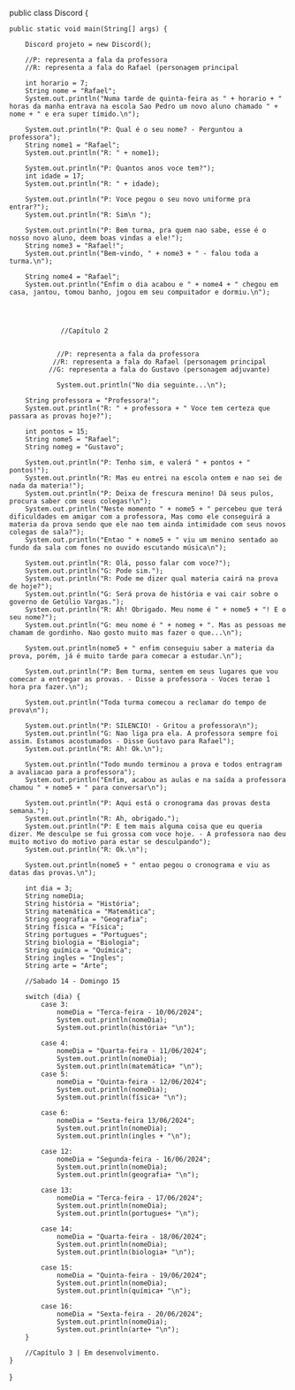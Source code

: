 public class Discord {

    public static void main(String[] args) {

        Discord projeto = new Discord();

        //P: representa a fala da professora
        //R: representa a fala do Rafael (personagem principal

        int horario = 7;
        String nome = "Rafael";
        System.out.println("Numa tarde de quinta-feira as " + horario + " horas da manha entrava na escola Sao Pedro um novo aluno chamado " + nome + " e era super tímido.\n");

        System.out.println("P: Qual é o seu nome? - Perguntou a professora");
        String nome1 = "Rafael";
        System.out.println("R: " + nome1);

        System.out.println("P: Quantos anos voce tem?");
        int idade = 17;
        System.out.println("R: " + idade);

        System.out.println("P: Voce pegou o seu novo uniforme pra entrar?");
        System.out.println("R: Sim\n ");

        System.out.println("P: Bem turma, pra quem nao sabe, esse é o nosso novo aluno, deem boas vindas a ele!");
        String nome3 = "Rafael!";
        System.out.println("Bem-vindo, " + nome3 + " - falou toda a turma.\n");

        String nome4 = "Rafael";
        System.out.println("Enfim o dia acabou e " + nome4 + " chegou em casa, jantou, tomou banho, jogou em seu compuitador e dormiu.\n");




                 //Capítulo 2


                //P: representa a fala da professora
               //R: representa a fala do Rafael (personagem principal
              //G: representa a fala do Gustavo (personagem adjuvante)

                System.out.println("No dia seguinte...\n");

        String professora = "Professora!";
        System.out.println("R: " + professora + " Voce tem certeza que passara as provas hoje?");

        int pontos = 15;
        String nome5 = "Rafael";
        String nomeg = "Gustavo";

        System.out.println("P: Tenho sim, e valerá " + pontos + " pontos!");
        System.out.println("R: Mas eu entrei na escola ontem e nao sei de nada da materia!");
        System.out.println("P: Deixa de frescura menino! Dá seus pulos, procura saber com seus colegas!\n");
        System.out.println("Neste momento " + nome5 + " percebeu que terá dificuldades em amigar com a professora, Mas como ele conseguirá a materia da prova sendo que ele nao tem ainda intimidade com seus novos colegas de sala?");
        System.out.println("Entao " + nome5 + " viu um menino sentado ao fundo da sala com fones no ouvido escutando música\n");

        System.out.println("R: Olá, posso falar com voce?");
        System.out.println("G: Pode sim.");
        System.out.println("R: Pode me dizer qual materia cairá na prova de hoje?");
        System.out.println("G: Será prova de história e vai cair sobre o governo de Getúlio Vargas.");
        System.out.println("R: Ah! Obrigado. Meu nome é " + nome5 + "! E o seu nome?");
        System.out.println("G: meu nome é " + nomeg + ". Mas as pessoas me chamam de gordinho. Nao gosto muito mas fazer o que...\n");

        System.out.println(nome5 + " enfim conseguiu saber a materia da prova, porém, já é muito tarde para comecar a estudar.\n");

        System.out.println("P: Bem turma, sentem em seus lugares que vou comecar a entregar as provas. - Disse a professora - Voces terao 1 hora pra fazer.\n");

        System.out.println("Toda turma comecou a reclamar do tempo de prova\n");

        System.out.println("P: SILENCIO! - Gritou a professora\n");
        System.out.println("G: Nao liga pra ela. A professora sempre foi assim. Estamos acostumados - Disse Gustavo para Rafael");
        System.out.println("R: Ah! Ok.\n");

        System.out.println("Todo mundo terminou a prova e todos entragram a avaliacao para a professora");
        System.out.println("Enfim, acabou as aulas e na saída a professora chamou " + nome5 + " para conversar\n");

        System.out.println("P: Aqui está o cronograma das provas desta semana.");
        System.out.println("R: Ah, obrigado.");
        System.out.println("P: E tem mais alguma coisa que eu queria dizer. Me desculpe se fui grossa com voce hoje. - A professora nao deu muito motivo do motivo para estar se desculpando");
        System.out.println("R: Ok.\n");

        System.out.println(nome5 + " entao pegou o cronograma e viu as datas das provas.\n");

        int dia = 3;
        String nomeDia;
        String história = "História";
        String matemática = "Matemática";
        String geografia = "Geografia";
        String física = "Física";
        String portugues = "Portugues";
        String biologia = "Biologia";
        String química = "Química";
        String ingles = "Ingles";
        String arte = "Arte";

        //Sabado 14 - Domingo 15

        switch (dia) {
            case 3:
                nomeDia = "Terca-feira - 10/06/2024";
                System.out.println(nomeDia);
                System.out.println(história+ "\n");

            case 4:
                nomeDia = "Quarta-feira - 11/06/2024";
                System.out.println(nomeDia);
                System.out.println(matemática+ "\n");
            case 5:
                nomeDia = "Quinta-feira - 12/06/2024";
                System.out.println(nomeDia);
                System.out.println(física+ "\n");

            case 6:
                nomeDia = "Sexta-feira 13/06/2024";
                System.out.println(nomeDia);
                System.out.println(ingles + "\n");

            case 12:
                nomeDia = "Segunda-feira - 16/06/2024";
                System.out.println(nomeDia);
                System.out.println(geografia+ "\n");

            case 13:
                nomeDia = "Terca-feira - 17/06/2024";
                System.out.println(nomeDia);
                System.out.println(portugues+ "\n");

            case 14:
                nomeDia = "Quarta-feira - 18/06/2024";
                System.out.println(nomeDia);
                System.out.println(biologia+ "\n");

            case 15:
                nomeDia = "Quinta-feira - 19/06/2024";
                System.out.println(nomeDia);
                System.out.println(química+ "\n");

            case 16:
                nomeDia = "Sexta-feira - 20/06/2024";
                System.out.println(nomeDia);
                System.out.println(arte+ "\n");
        }

        //Capítulo 3 | Em desenvolvimento.
    }
}
